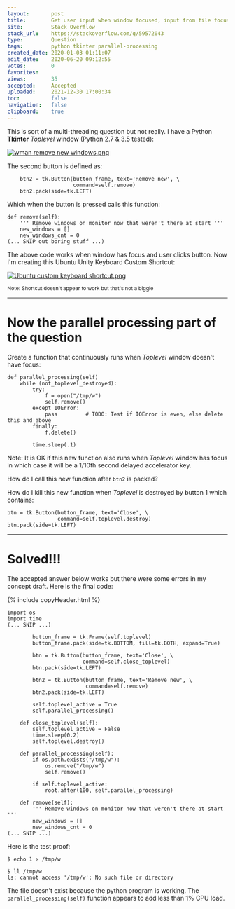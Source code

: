 ```yaml
---
layout:       post
title:        Get user input when window focused, input from file focussed or not
site:         Stack Overflow
stack_url:    https://stackoverflow.com/q/59572043
type:         Question
tags:         python tkinter parallel-processing
created_date: 2020-01-03 01:11:07
edit_date:    2020-06-20 09:12:55
votes:        0
favorites:    
views:        35
accepted:     Accepted
uploaded:     2021-12-30 17:00:34
toc:          false
navigation:   false
clipboard:    true
---
```


This is sort of a multi-threading question but not really. I have a Python **Tkinter** *Toplevel* window (Python 2.7 & 3.5 tested):

[![wman remove new windows.png][1]][1]

The second button is defined as:

``` 
    btn2 = tk.Button(button_frame, text='Remove new', \
                     command=self.remove)
    btn2.pack(side=tk.LEFT)

```

Which when the button is pressed calls this function:

``` 
def remove(self):
    ''' Remove windows on monitor now that weren't there at start '''
    new_windows = []
    new_windows_cnt = 0
(... SNIP out boring stuff ...)

```

The above code works when window has focus and user clicks button. Now I'm creating this Ubuntu Unity Keyboard Custom Shortcut:

[![Ubuntu custom keyboard shortcut.png][2]][2]


<sub>Note: Shortcut doesn't appear to work but that's not a biggie</sub>


----------

# Now the parallel processing part of the question

Create a function that continuously runs when *Toplevel* window doesn't have focus:

``` 
def parallel_processing(self)
    while (not_toplevel_destroyed):
        try:
            f = open("/tmp/w")
            self.remove()
        except IOError:
            pass         # TODO: Test if IOError is even, else delete this and above
        finally:
            f.delete()

        time.sleep(.1)
```

Note: It is OK if this new function also runs when *Toplevel* window has focus in which case it will be a 1/10th second delayed accelerator key.

How do I call this new function after `btn2` is packed?

How do I kill this new function when *Toplevel* is destroyed by button 1 which contains:

``` 
btn = tk.Button(button_frame, text='Close', \
                command=self.toplevel.destroy)
btn.pack(side=tk.LEFT)

```


----------

# Solved!!!

The accepted answer below works but there were some errors in my concept draft. Here is the final code:

{% include copyHeader.html %}
``` 
import os
import time
(... SNIP ...)

        button_frame = tk.Frame(self.toplevel)
        button_frame.pack(side=tk.BOTTOM, fill=tk.BOTH, expand=True)

        btn = tk.Button(button_frame, text='Close', \
                        command=self.close_toplevel)
        btn.pack(side=tk.LEFT)

        btn2 = tk.Button(button_frame, text='Remove new', \
                         command=self.remove)
        btn2.pack(side=tk.LEFT)

        self.toplevel_active = True
        self.parallel_processing()

    def close_toplevel(self):
        self.toplevel_active = False
        time.sleep(0.2)
        self.toplevel.destroy()

    def parallel_processing(self):
        if os.path.exists("/tmp/w"):
            os.remove("/tmp/w")
            self.remove()

        if self.toplevel_active:
            root.after(100, self.parallel_processing) 

    def remove(self):
        ''' Remove windows on monitor now that weren't there at start '''
        new_windows = []
        new_windows_cnt = 0
(... SNIP ...)

```

Here is the test proof:

``` 
$ echo 1 > /tmp/w

$ ll /tmp/w
ls: cannot access '/tmp/w': No such file or directory
```

The file doesn't exist because the python program is working. The `parallel_processing(self)` function appears to add less than 1% CPU load.


  [1]: https://i.stack.imgur.com/JVWrR.png
  [2]: https://i.stack.imgur.com/y5yy0.png
